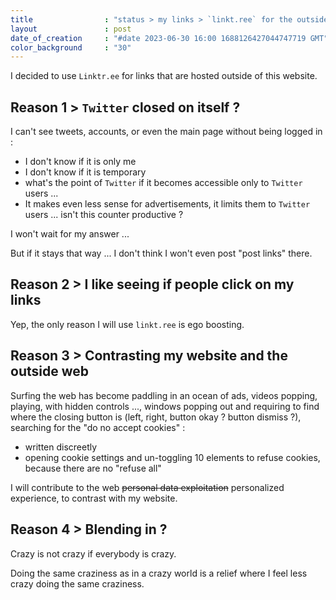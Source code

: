 ```yaml
---
title                : "status > my links > `linkt.ree` for the outside"
layout               : post
date_of_creation     : "#date 2023-06-30 16:00 1688126427044747719 GMT"
color_background     : "30"
---
```


I decided to use `Linktr.ee` for links that are hosted outside of this website.

## Reason 1 > `Twitter` closed on itself ?

I can't see tweets, accounts, or even the main page without being logged in :
- I don't know if it is only me
- I don't know if it is temporary
- what's the point of `Twitter` if it becomes accessible only to `Twitter` users ...
- It makes even less sense for advertisements, it limits them to `Twitter` users ... isn't this counter productive ?

I won't wait for my answer ...

But if it stays that way ... I don't think I won't even post "post links" there.

## Reason 2 > I like seeing if people click on my links

Yep, the only reason I will use `linkt.ree` is ego boosting.

## Reason 3 > Contrasting my website and the outside web

Surfing the web has become paddling in an ocean of ads, videos popping, playing, with hidden controls ..., windows popping out and requiring to find where the closing button is (left, right, button okay ? button dismiss ?), searching for the "do no accept cookies" :
- written discreetly
- opening cookie settings and un-toggling 10 elements to refuse cookies, because there are no "refuse all"
  
I will contribute to the web ~~personal data exploitation~~ personalized experience, to contrast with my website.

## Reason 4 > Blending in ?

Crazy is not crazy if everybody is crazy.

Doing the same craziness as in a crazy world is a relief where I feel less crazy doing the same craziness.

